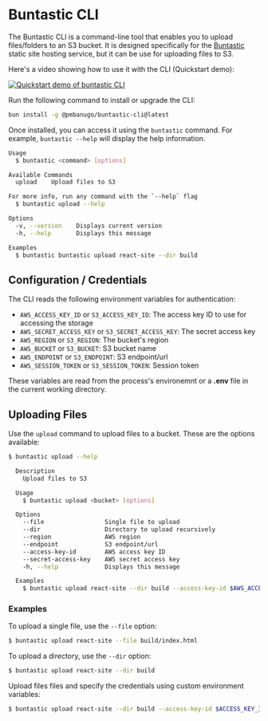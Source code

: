 # Buntastic CLI

The Buntastic CLI is a command-line tool that enables you to upload files/folders to an S3 bucket. It is designed specifically for the [Buntastic](https://github.com/pmbanugo/bun-tastic) static site hosting service, but it can be use for uploading files to S3.

Here's a video showing how to use it with the CLI (Quickstart demo):

[![Quickstart demo of buntastic CLI](https://img.youtube.com/vi/oRommxCpHM4/0.jpg)](https://www.youtube.com/watch?v=oRommxCpHM4)

Run the following command to install or upgrade the CLI:

```bash
bun install -g @pmbanugo/buntastic-cli@latest
```

Once installed, you can access it using the `buntastic` command. For example, `buntastic --help` will display the help information.

```bash
Usage
  $ buntastic <command> [options]

Available Commands
  upload    Upload files to S3

For more info, run any command with the `--help` flag
  $ buntastic upload --help

Options
  -v, --version    Displays current version
  -h, --help       Displays this message

Examples
  $ buntastic buntastic upload react-site --dir build
```

## Configuration / Credentials

The CLI reads the following environment variables for authentication:

- `AWS_ACCESS_KEY_ID` or `S3_ACCESS_KEY_ID`: The access key ID to use for accessing the storage
- `AWS_SECRET_ACCESS_KEY` or `S3_SECRET_ACCESS_KEY`: The secret access key
- `AWS_REGION` or `S3_REGION`: The bucket's region
- `AWS_BUCKET` or `S3_BUCKET`: S3 bucket name
- `AWS_ENDPOINT` or `S3_ENDPOINT`: S3 endpoint/url
- `AWS_SESSION_TOKEN` or `S3_SESSION_TOKEN`: Session token

These variables are read from the process's environemnt or a **.env** file in the current working directory.

## Uploading Files

Use the `upload` command to upload files to a bucket. These are the options available:

```bash
$ buntastic upload --help

  Description
    Upload files to S3

  Usage
    $ buntastic upload <bucket> [options]

  Options
    --file                 Single file to upload
    --dir                  Directory to upload recursively
    --region               AWS region
    --endpoint             S3 endpoint/url
    --access-key-id        AWS access key ID
    --secret-access-key    AWS secret access key
    -h, --help             Displays this message

  Examples
    $ buntastic upload react-site --dir build --access-key-id $AWS_ACCESS_KEY_ID --secret-access-key $AWS_SECRET_ACCESS_KEY --endpoint $S3_URL --region $AWS_REGION
```

### Examples

To upload a single file, use the `--file` option:

```bash
$ buntastic upload react-site --file build/index.html
```

To upload a directory, use the `--dir` option:

```bash
$ buntastic upload react-site --dir build
```

Upload files files and specify the credentials using custom environment variables:

```bash
$ buntastic upload react-site --dir build --access-key-id $ACCESS_KEY_ID --secret-access-key $SECRET_ACCESS_KEY --endpoint $AWS_ENDPOINT_URL_S3 --region auto
```

